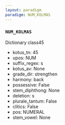 ```yaml
---
layout: paradigm
paradigm: NUM_KOLMAS
---
```

### ` NUM_KOLMAS `

Dictionary class45
* kotus_tn: 45
* upos: NUM
* suffix_regex: s
* kotus_av: None
* grade_dir: strengthen
* harmony: back
* possessive: False
* stem_diphthong: None
* deletion: s
* plurale_tantum: False
* clitics: False
* pos: NUMERAL
* stem_vowel: None
